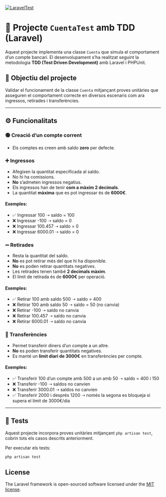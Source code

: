 [![LaravelTest](https://github.com/Trane54/CuentaTest/actions/workflows/laravel.yml/badge.svg)](https://github.com/Trane54/CuentaTest/actions/workflows/laravel.yml)

# 💸 Projecte `CuentaTest` amb TDD (Laravel)

Aquest projecte implementa una classe `Cuenta` que simula el comportament d’un compte bancari. El desenvolupament s’ha realitzat seguint la metodologia **TDD (Test Driven Development)** amb Laravel i PHPUnit.

## 🧪 Objectiu del projecte

Validar el funcionament de la classe `Cuenta` mitjançant proves unitàries que asseguren el comportament correcte en diversos escenaris com ara ingressos, retirades i transferències.

---

## ⚙️ Funcionalitats

### 🟢 Creació d’un compte corrent

- Els comptes es creen amb saldo **zero** per defecte.

### ➕ Ingressos

- Afegixen la quantitat especificada al saldo.
- No hi ha comissions.
- **No** s’admeten ingressos negatius.
- Els ingressos han de tenir **com a màxim 2 decimals**.
- La quantitat **màxima** que es pot ingressar és de **6000€**.

#### Exemples:

- ✅ Ingressar 100 ➝ saldo = 100  
- ❌ Ingressar -100 ➝ saldo = 0  
- ❌ Ingressar 100.457 ➝ saldo = 0  
- ❌ Ingressar 6000.01 ➝ saldo = 0  

### ➖ Retirades

- Resta la quantitat del saldo.
- **No** es pot retirar més del que hi ha disponible.
- **No** es poden retirar quantitats negatives.
- Les retirades tenen també **2 decimals màxim**.
- El límit de retirada és de **6000€** per operació.

#### Exemples:

- ✅ Retirar 100 amb saldo 500 ➝ saldo = 400  
- ❌ Retirar 100 amb saldo 50 ➝ saldo = 50 (no canvia)  
- ❌ Retirar -100 ➝ saldo no canvia  
- ❌ Retirar 100.457 ➝ saldo no canvia  
- ❌ Retirar 6000.01 ➝ saldo no canvia  

### 🔁 Transferències

- Permet transferir diners d’un compte a un altre.
- **No** es poden transferir quantitats negatives.
- Es manté un **límit diari de 3000€** en transferències per compte.

#### Exemples:

- ✅ Transferir 100 d’un compte amb 500 a un amb 50 ➝ saldo = 400 i 150  
- ❌ Transferir -100 ➝ saldos no canvien  
- ❌ Transferir 3000.01 ➝ saldos no canvien  
- ✅ Transferir 2000 i després 1200 ➝ només la segona es bloqueja si supera el límit de 3000€/dia

---

## 🧪 Tests

Aquest projecte incorpora proves unitàries mitjançant `php artisan test`, cobrin tots els casos descrits anteriorment.

Per executar els tests:

```bash
php artisan test
```

## License

The Laravel framework is open-sourced software licensed under the [MIT license](https://opensource.org/licenses/MIT). 
